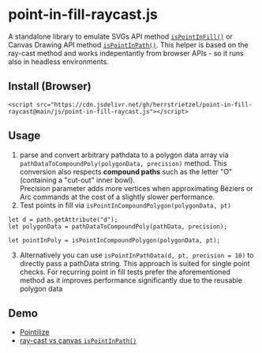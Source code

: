 # point-in-fill-raycast.js

A standalone library to emulate SVGs API method [`isPointInFill()`](https://developer.mozilla.org/en-US/docs/Web/API/SVGGeometryElement/isPointInFill) or Canvas Drawing API method [`isPointInPath()`](https://developer.mozilla.org/en-US/docs/Web/API/CanvasRenderingContext2D/isPointInPath?retiredLocale=de). 
This helper is based on the ray-cast method and works indepentantly from browser APIs - so it runs also in headless environments.


## Install (Browser)
```
<script src="https://cdn.jsdelivr.net/gh/herrstrietzel/point-in-fill-raycast@main/js/point-in-fill-raycast.js"></script>
```

## Usage

1. parse and convert arbitrary pathdata to a polygon data array via `pathDataToCompoundPoly(polygonData, precision)` method. This conversion also respects **compound paths** such as the letter "O" (containing a "cut-out" inner bowl).  
Precision parameter adds more vertices when approximating Béziers or Arc commands at the cost of a slightly slower performance. 
2. Test points in fill via `isPointInCompoundPolygon(polygonData, pt)`

```
let d = path.getAttribute("d");
let polygonData = pathDataToCompoundPoly(pathData, precision);

let pointInPoly = isPointInCompoundPolygon(polygonData, pt);
```

3. Alternatively you can use `isPointInPathData(d, pt, precision = 10)` to directly pass a pathData string.
   This approach is suited for single point checks. For recurring point in fill tests prefer the aforementioned method as it improves performance significantly due to the reusable polygon data


## Demo
* [Pointilize](https://codepen.io/herrstrietzel/pen/mdYWrXB)
* [ray-cast vs canvas `isPointInPath()`](https://codepen.io/herrstrietzel/pen/ExzWgEj)

